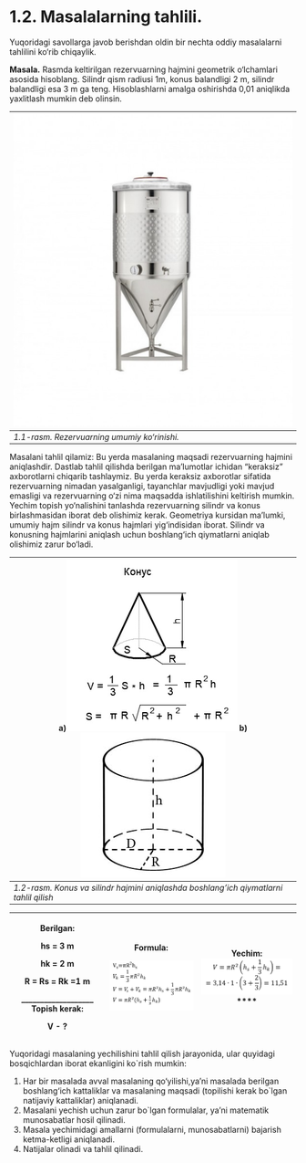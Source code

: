 # 1.2. Masalalarning tahlili.

Yuqoridagi savollarga javob berishdan oldin bir nechta oddiy masalalarni tahlilini ko‘rib chiqaylik.

**Masala.** Rasmda keltirilgan rezervuarning hajmini geometrik o‘lchamlari asosida hisoblang. Silindr qism radiusi 1m, konus balandligi 2 m, silindr balandligi esa 3 m ga teng. Hisoblashlarni amalga oshirishda 0,01 aniqlikda yaxlitlash mumkin deb olinsin.

| <img src="../.gitbook/assets/0" alt="CUVE CYLINDRO CONIQUE ZKG - Amos Industrie" data-size="original"> |
| ------------------------------------------------------------------------------------------------------ |
| _1.1-rasm. Rezervuarning umumiy ko‘rinishi._                                                           |

Masalani tahlil qilamiz: Bu yerda masalaning maqsadi rezervuarning hajmini aniqlashdir. Dastlab tahlil qilishda berilgan ma’lumotlar ichidan “keraksiz” axborotlarni chiqarib tashlaymiz. Bu yerda keraksiz axborotlar sifatida rezervuarning nimadan yasalganligi, tayanchlar mavjudligi yoki mavjud emasligi va rezervuarning o‘zi nima maqsadda ishlatilishini keltirish mumkin. Yechim topish yo‘nalishini tanlashda rezervuarning silindr va konus birlashmasidan iborat deb olishimiz kerak. Geometriya kursidan ma’lumki, umumiy hajm silindr va konus hajmlari yig‘indisidan iborat. Silindr va konusning hajmlarini aniqlash uchun boshlang‘ich qiymatlarni aniqlab olishimiz zarur bo‘ladi.

| a)![Чему равна площадь конуса? Решение и ответ!](../.gitbook/assets/1) b)![Онлайн калькулятор объема цилиндра. Как узнать объем цилиндра.](../.gitbook/assets/2) |
| ---------------------------------------------------------------------------------------------------------------------------------------------------------------- |
| _1.2-rasm. Konus va silindr hajmini aniqlashda boshlang’ich qiymatlarni tahlil qilish_                                                                           |

| <p><strong>Berilgan:</strong></p><p>hs = 3 m</p><p>hk = 2 m</p><p>R = Rs = Rk =1 m</p><p>___________________ <strong>Topish kerak:</strong></p><p>V - ?</p> | <p><strong>Formula:</strong></p><p><img src="../.gitbook/assets/image (5).png" alt=""></p> | **Yechim:** ![](<../.gitbook/assets/image (1).png>)**** |
| ----------------------------------------------------------------------------------------------------------------------------------------------------------- | ------------------------------------------------------------------------------------------ | ------------------------------------------------------- |

Yuqoridagi masalaning yechilishini tahlil qilish jarayonida, ular quyidagi bosqichlardan iborat ekanligini ko\`rish mumkin:

1. Har bir masalada avval masalaning qo‘yilishi,ya’ni masalada berilgan boshlang‘ich kattaliklar va masalaning maqsadi (topilishi kerak bo\`lgan natijaviy kattaliklar) aniqlanadi.
2. Masalani yechish uchun zarur bo\`lgan formulalar, ya’ni matematik munosabatlar hosil qilinadi.
3. Masala yechimidagi amallarni (formulalarni, munosabatlarni) bajarish ketma-ketligi aniqlanadi.
4. Natijalar olinadi va tahlil qilinadi.

